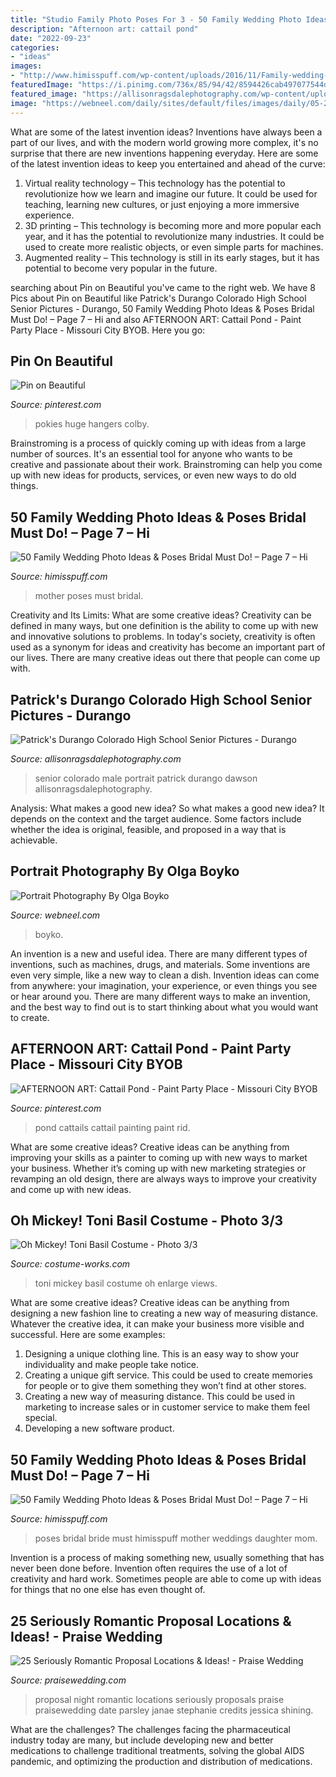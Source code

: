 ```yaml
---
title: "Studio Family Photo Poses For 3 - 50 Family Wedding Photo Ideas &amp; Poses bridal Must Do! – Page 7 – Hi"
description: "Afternoon art: cattail pond"
date: "2022-09-23"
categories:
- "ideas"
images:
- "http://www.himisspuff.com/wp-content/uploads/2016/11/Family-wedding-photos-with-mother-8.jpg"
featuredImage: "https://i.pinimg.com/736x/85/94/42/8594426cab497077544dce566dd85ba7--ponds.jpg"
featured_image: "https://allisonragsdalephotography.com/wp-content/uploads/2015/01/DSC9770.jpg"
image: "https://webneel.com/daily/sites/default/files/images/daily/05-2018/portrait-photography-by-olga-boyko.jpg"
---
```



What are some of the latest invention ideas?
Inventions have always been a part of our lives, and with the modern world growing more complex, it's no surprise that there are new inventions happening everyday. Here are some of the latest invention ideas to keep you entertained and ahead of the curve: 
1. Virtual reality technology – This technology has the potential to revolutionize how we learn and imagine our future. It could be used for teaching, learning new cultures, or just enjoying a more immersive experience. 
2. 3D printing – This technology is becoming more and more popular each year, and it has the potential to revolutionize many industries. It could be used to create more realistic objects, or even simple parts for machines. 
3. Augmented reality – This technology is still in its early stages, but it has potential to become very popular in the future.

	

		
searching about Pin on Beautiful you've came to the right web. We have 8 Pics about Pin on Beautiful like Patrick&#039;s Durango Colorado High School Senior Pictures - Durango, 50 Family Wedding Photo Ideas &amp; Poses Bridal Must Do! – Page 7 – Hi and also AFTERNOON ART: Cattail Pond - Paint Party Place - Missouri City BYOB. Here you go:
		
    
## Pin On Beautiful

<img loading=lazy src="https://i.pinimg.com/736x/43/f5/59/43f559640631262c63de85fa9652ad12.jpg" onerror="this.onerror=null;this.src='https://tse4.mm.bing.net/th?id=OIP.nqkPR8nFqlrGaDTRNi4JiAHaJ4&amp;pid=15.1';" alt="Pin on Beautiful">

_Source: pinterest.com_

>pokies huge hangers colby. 

	

Brainstroming is a process of quickly coming up with ideas from a large number of sources. It's an essential tool for anyone who wants to be creative and passionate about their work. Brainstroming can help you come up with new ideas for products, services, or even new ways to do old things.

    
## 50 Family Wedding Photo Ideas &amp; Poses Bridal Must Do! – Page 7 – Hi

<img loading=lazy src="http://www.himisspuff.com/wp-content/uploads/2016/11/Family-wedding-photos-with-mother-8.jpg" onerror="this.onerror=null;this.src='https://tse1.mm.bing.net/th?id=OIP.3Af6tO926WeTlD6lq2oUMgHaLH&amp;pid=15.1';" alt="50 Family Wedding Photo Ideas &amp; Poses Bridal Must Do! – Page 7 – Hi">

_Source: himisspuff.com_

>mother poses must bridal. 

	

Creativity and Its Limits: What are some creative ideas?
Creativity can be defined in many ways, but one definition is the ability to come up with new and innovative solutions to problems. In today's society, creativity is often used as a synonym for ideas and creativity has become an important part of our lives. There are many creative ideas out there that people can come up with.

    
## Patrick&#039;s Durango Colorado High School Senior Pictures - Durango

<img loading=lazy src="https://allisonragsdalephotography.com/wp-content/uploads/2015/01/DSC9770.jpg" onerror="this.onerror=null;this.src='https://tse4.mm.bing.net/th?id=OIP.x3vmgFrJVF4G3udir0z7kQHaLI&amp;pid=15.1';" alt="Patrick&#039;s Durango Colorado High School Senior Pictures - Durango">

_Source: allisonragsdalephotography.com_

>senior colorado male portrait patrick durango dawson allisonragsdalephotography. 

	

Analysis: What makes a good new idea?
So what makes a good new idea? It depends on the context and the target audience. Some factors include whether the idea is original, feasible, and proposed in a way that is achievable.

    
## Portrait Photography By Olga Boyko

<img loading=lazy src="https://webneel.com/daily/sites/default/files/images/daily/05-2018/portrait-photography-by-olga-boyko.jpg" onerror="this.onerror=null;this.src='https://tse2.mm.bing.net/th?id=OIP.M8q5D2zPNUsuCD8X1x432wHaE2&amp;pid=15.1';" alt="Portrait Photography By Olga Boyko">

_Source: webneel.com_

>boyko. 

	

An invention is a new and useful idea. There are many different types of inventions, such as machines, drugs, and materials. Some inventions are even very simple, like a new way to clean a dish. Invention ideas can come from anywhere: your imagination, your experience, or even things you see or hear around you. There are many different ways to make an invention, and the best way to find out is to start thinking about what you would want to create.

    
## AFTERNOON ART: Cattail Pond - Paint Party Place - Missouri City BYOB

<img loading=lazy src="https://i.pinimg.com/736x/85/94/42/8594426cab497077544dce566dd85ba7--ponds.jpg" onerror="this.onerror=null;this.src='https://tse1.mm.bing.net/th?id=OIP.gkAEaDExCk5YwuGQKwgxWgHaJ3&amp;pid=15.1';" alt="AFTERNOON ART: Cattail Pond - Paint Party Place - Missouri City BYOB">

_Source: pinterest.com_

>pond cattails cattail painting paint rid. 

	

What are some creative ideas?
Creative ideas can be anything from improving your skills as a painter to coming up with new ways to market your business. Whether it’s coming up with new marketing strategies or revamping an old design, there are always ways to improve your creativity and come up with new ideas.

    
## Oh Mickey! Toni Basil Costume - Photo 3/3

<img loading=lazy src="https://photos.costume-works.com/full/oh_mickey_toni_basil2.jpg" onerror="this.onerror=null;this.src='https://tse3.mm.bing.net/th?id=OIP.TAPJF-Nr7EwrBilVi1wRiwHaK_&amp;pid=15.1';" alt="Oh Mickey! Toni Basil Costume - Photo 3/3">

_Source: costume-works.com_

>toni mickey basil costume oh enlarge views. 

	

What are some creative ideas?
Creative ideas can be anything from designing a new fashion line to creating a new way of measuring distance. Whatever the creative idea, it can make your business more visible and successful. Here are some examples:
1. Designing a unique clothing line. This is an easy way to show your individuality and make people take notice.
2. Creating a unique gift service. This could be used to create memories for people or to give them something they won’t find at other stores.
3. Creating a new way of measuring distance. This could be used in marketing to increase sales or in customer service to make them feel special.
4. Developing a new software product.

    
## 50 Family Wedding Photo Ideas &amp; Poses Bridal Must Do! – Page 7 – Hi

<img loading=lazy src="https://www.himisspuff.com/wp-content/uploads/2016/11/Family-wedding-photos-with-mother-10.jpg" onerror="this.onerror=null;this.src='https://tse3.mm.bing.net/th?id=OIP.aFIeIzUKRhRv1m6og2cc6gHaLH&amp;pid=15.1';" alt="50 Family Wedding Photo Ideas &amp; Poses Bridal Must Do! – Page 7 – Hi">

_Source: himisspuff.com_

>poses bridal bride must himisspuff mother weddings daughter mom. 

	

Invention is a process of making something new, usually something that has never been done before. Invention often requires the use of a lot of creativity and hard work. Sometimes people are able to come up with ideas for things that no one else has even thought of.

    
## 25 Seriously Romantic Proposal Locations &amp; Ideas! - Praise Wedding

<img loading=lazy src="http://www.praisewedding.com/wp-content/uploads/2014/12/proposal2-night.jpg" onerror="this.onerror=null;this.src='https://tse2.mm.bing.net/th?id=OIP.KFiKXkEYZByPdDxIgiP2YwHaPV&amp;pid=15.1';" alt="25 Seriously Romantic Proposal Locations &amp; Ideas! - Praise Wedding">

_Source: praisewedding.com_

>proposal night romantic locations seriously proposals praise praisewedding date parsley janae stephanie credits jessica shining. 

	

What are the challenges?
The challenges facing the pharmaceutical industry today are many, but include developing new and better medications to challenge traditional treatments, solving the global AIDS pandemic, and optimizing the production and distribution of medications.

